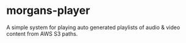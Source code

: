 # morgans-player
A simple system for playing auto generated playlists of audio &amp; video content from AWS S3 paths.
